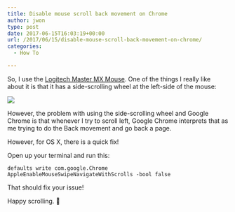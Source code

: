 ```yaml
---
title: Disable mouse scroll back movement on Chrome
author: jwon
type: post
date: 2017-06-15T16:03:19+00:00
url: /2017/06/15/disable-mouse-scroll-back-movement-on-chrome/
categories:
  - How To

---
```

So, I use the [Logitech Master MX Mouse][1]. One of the things I really like about it is that it has a side-scrolling wheel at the left-side of the mouse:

![][2]

However, the problem with using the side-scrolling wheel and Google Chrome is that whenever I try to scroll left, Google Chrome interprets that as me trying to do the Back movement and go back a page.

However, for OS X, there is a quick fix!

Open up your terminal and run this:

    defaults write com.google.Chrome AppleEnableMouseSwipeNavigateWithScrolls -bool false
    

That should fix your issue!

Happy scrolling. 🙂

 [1]: http://www.logitech.com/en-us/product/mx-master
 [2]: https://assets.logitech.com/assets/64807/mx-master-black-gallery-1.png